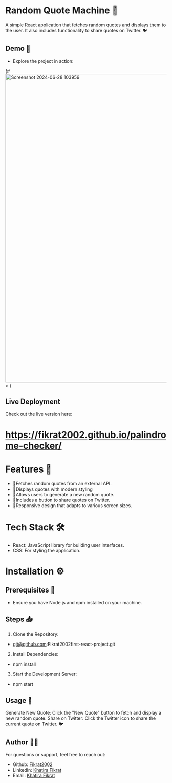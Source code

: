 # Random Quote Machine 🌟

A simple React application that fetches random quotes and displays them to the user. It also includes functionality to share quotes on Twitter. 🐦

## Demo 📸

- Explore the project in action:

(#<img width="960" alt="Screenshot 2024-06-28 103959" src="https://github.com/Fikrat2002/palindrome-checker/assets/168417613/95cee6ca-bcd6-4a95-bc70-e2391894c1bb">>
)

## Live Deployment
Check out the live version here: 

# https://fikrat2002.github.io/palindrome-checker/


# Features 🚀
- 📜Fetches random quotes from an external API.
- 🎨Displays quotes with modern styling
- 🔄Allows users to generate a new random quote.
- 📣Includes a button to share quotes on Twitter.
- 📱Responsive design that adapts to various screen sizes.


# Tech Stack 🛠️
- React: JavaScript library for building user interfaces.
- CSS: For styling the application.


# Installation ⚙️

## Prerequisites 🔧
- Ensure you have Node.js and npm installed on your machine.


## Steps 📥
1. Clone the Repository:
- git@github.com:Fikrat2002first-react-project.git

2. Install Dependencies:
- npm install

3. Start the Development Server:
- npm start


## Usage 💬
Generate New Quote: Click the "New Quote" button to fetch and display a new random quote.
Share on Twitter: Click the Twitter icon to share the current quote on Twitter. 🐦

## Author 👩‍💻
For questions or support, feel free to reach out:

- Github: [Fikrat2002](https://github.com/Fikrat2002)
- LinkedIn: [Khatira Fikrat](https://www.linkedin.com/in/khatira-fikrat-671404311)
- Email: [Khatira Fikrat](fekratkhatira@gmail.com)